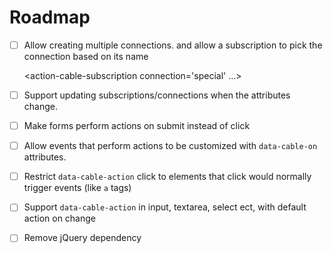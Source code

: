 # Roadmap
* [ ] Allow creating multiple connections. and allow a subscription to pick the connection based on its name
  
    <action-cable-connection url='/special/cable' name='special'>

    <action-cable-subscription connection='special' ...>

* [ ] Support updating subscriptions/connections when the attributes change.
* [ ] Make forms perform actions on submit instead of click
* [ ] Allow events that perform actions to be customized with `data-cable-on` attributes.
* [ ] Restrict `data-cable-action` click to elements that click would normally trigger events (like `a` tags)
* [ ] Support `data-cable-action` in input, textarea, select ect, with default action on change
* [ ] Remove jQuery dependency